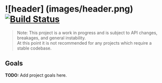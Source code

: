 ![header] (images/header.png)
[![Build Status](https://travis-ci.org/ionProject/ion_core.svg?branch=master)](https://travis-ci.org/ionProject/ion_core)
======

> Note: This project is a work in progress and is subject to API changes, breakages, and general instability.  
> At this point it is not recommended for any projects which require a stable codebase.

## Goals
**TODO:** Add project goals here.
